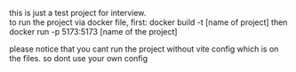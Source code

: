 this is just a test project for interview.  
to run the project via docker file, first:
docker build -t [name of project]
then 
docker run  -p 5173:5173 [name of the project]

please notice that you cant run the project without vite config which is on the files. so dont use your own config
